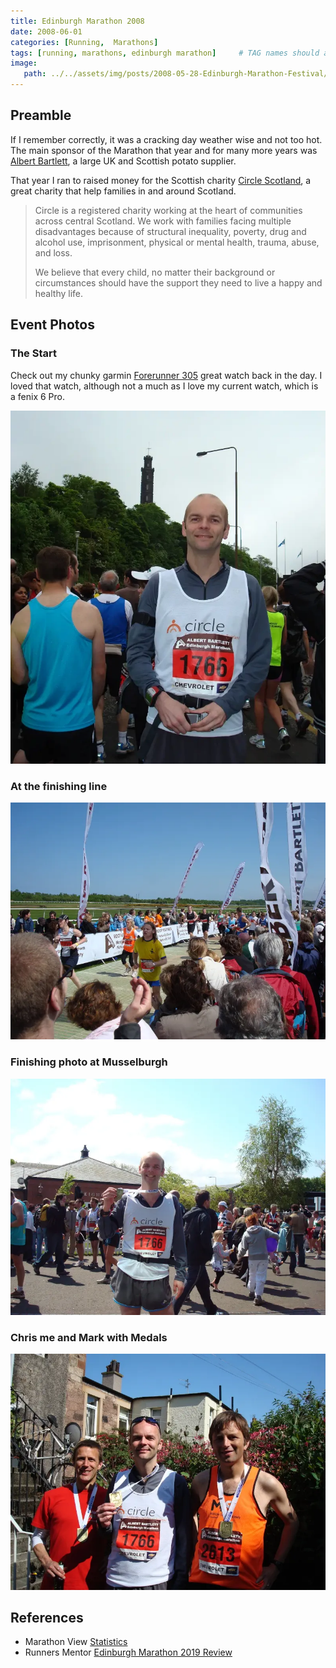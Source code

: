 ```yaml
---
title: Edinburgh Marathon 2008
date: 2008-06-01
categories: [Running,  Marathons]
tags: [running, marathons, edinburgh marathon]     # TAG names should always be lowercase
image:
   path: ../../assets/img/posts/2008-05-28-Edinburgh-Marathon-Festival/Edinburgh-Marathon-2008.webp
---
```


## Preamble

If I remember correctly, it was a cracking day weather wise and not too hot. The main sponsor of the Marathon that year and for many more years was [Albert Bartlett](https://www.albertbartlett.co.uk/), a large UK and Scottish potato supplier.

That year I ran to raised money for the Scottish charity [Circle Scotland](https://circle.scot/), a great charity that help families in and around Scotland.

> Circle is a registered charity working at the heart of communities across central Scotland.   We work with families facing multiple disadvantages because of structural inequality, poverty, drug and alcohol use, imprisonment, physical or mental health, trauma, abuse, and loss.
>
> We believe that every child, no matter their background or circumstances should have the support they need to live a happy and healthy life.

## Event Photos

### The Start

Check out my chunky garmin [Forerunner 305](https://www.youtube.com/watch?v=9DauylbD8ws) great watch back in the day. I loved that watch, although not a much as I love my current watch, which is a fenix 6 Pro.

![Me at the Start](../../assets/img/posts/2008-05-28-Edinburgh-Marathon-Festival/Me_at_the_start.webp)

### At the finishing line

![At the finishing line](../../assets/img/posts/2008-05-28-Edinburgh-Marathon-Festival/People_Finishing.webp)

### Finishing photo at Musselburgh

![Me at the finish](../../assets/img/posts/2008-05-28-Edinburgh-Marathon-Festival/Me_at_the_Finish.webp)

### Chris me and Mark with Medals

![Medals galore at Chris's gaff](../../assets/img/posts/2008-05-28-Edinburgh-Marathon-Festival/Me_Chris_Mark.webp)

## References

* Marathon View [Statistics](https://marathonview.net/race/98395)
* Runners Mentor [Edinburgh Marathon 2019 Review](https://www.runnersmentor.com/post/race-review-edinburgh-marathon-in-the-eye-of-the-tiger)
